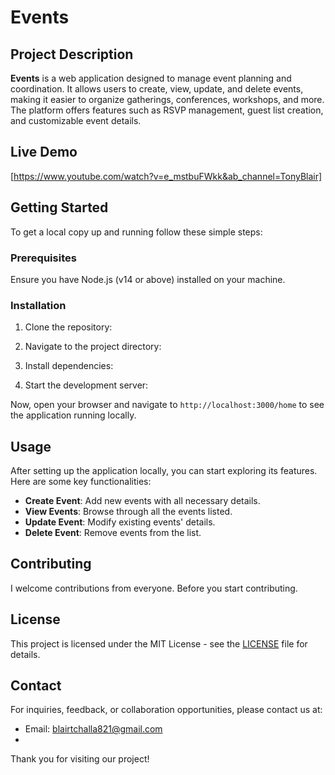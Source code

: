 # Events

## Project Description

**Events** is a web application designed to manage event planning and coordination. It allows users to create, view, update, and delete events, making it easier to organize gatherings, conferences, workshops, and more. The platform offers features such as RSVP management, guest list creation, and customizable event details.

## Live Demo

[https://www.youtube.com/watch?v=e_mstbuFWkk&ab_channel=TonyBlair]
## Getting Started

To get a local copy up and running follow these simple steps:

### Prerequisites

Ensure you have Node.js (v14 or above) installed on your machine.

### Installation

1. Clone the repository:

2. Navigate to the project directory:

3. Install dependencies:

4. Start the development server:

Now, open your browser and navigate to `http://localhost:3000/home` to see the application running locally.

## Usage

After setting up the application locally, you can start exploring its features. Here are some key functionalities:

- **Create Event**: Add new events with all necessary details.
- **View Events**: Browse through all the events listed.
- **Update Event**: Modify existing events' details.
- **Delete Event**: Remove events from the list.

## Contributing

I welcome contributions from everyone. Before you start contributing.
## License

This project is licensed under the MIT License - see the [LICENSE](LICENSE) file for details.

## Contact

For inquiries, feedback, or collaboration opportunities, please contact us at:

- Email: blairtchalla821@gmail.com
- 

Thank you for visiting our project!

